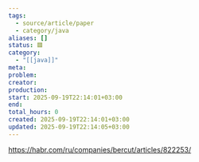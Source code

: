 ```yaml
---
tags:
  - source/article/paper
  - category/java
aliases: []
status: 🟥
category:
  - "[[java]]"
meta: 
problem: 
creator: 
production: 
start: 2025-09-19T22:14:01+03:00
end: 
total_hours: 0
created: 2025-09-19T22:14:01+03:00
updated: 2025-09-19T22:14:05+03:00
---
```


https://habr.com/ru/companies/bercut/articles/822253/
